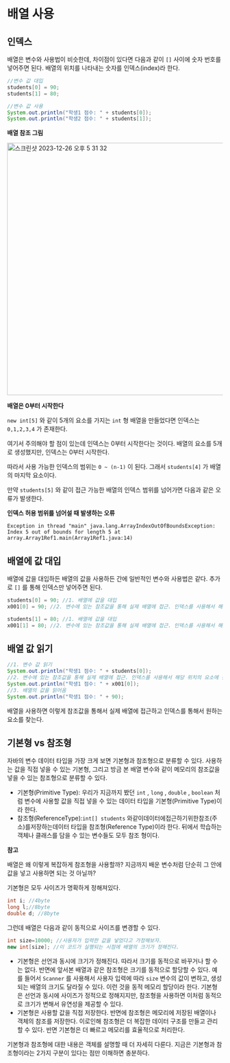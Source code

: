 # 배열 사용 
## 인덱스
배열은 변수와 사용법이 비슷한데, 차이점이 있다면 다음과 같이 `[]` 사이에 숫자 번호를 넣어주면 된다. 배열의 위치를 나타내는 숫자를 인덱스(index)라 한다.

```java
//변수 값 대입
students[0] = 90;
students[1] = 80;

//변수 값 사용
System.out.println("학생1 점수: " + students[0]);
System.out.println("학생2 점수: " + students[1]);
```

**배열 참조 그림**

<img width="588" alt="스크린샷 2023-12-26 오후 5 31 32" src="https://github.com/ajhwan/Java/assets/129160008/d6483a0b-a3bf-4040-a819-af142453cd8f">

**배열은 0부터 시작한다**

`new int[5]` 와 같이 5개의 요소를 가지는 `int` 형 배열을 만들었다면 인덱스는 `0,1,2,3,4` 가 존재한다.

여기서 주의해야 할 점이 있는데 인덱스는 0부터 시작한다는 것이다. 배열의 요소를 5개로 생성했지만, 인덱스는 0부터 시작한다.

따라서 사용 가능한 인덱스의 범위는 `0 ~ (n-1)` 이 된다. 그래서 `students[4]` 가 배열의 마지막 요소이다.

만약 `students[5]` 와 같이 접근 가능한 배열의 인덱스 범위를 넘어가면 다음과 같은 오류가 발생한다.

**인덱스 허용 범위를 넘어설 때 발생하는 오류**
```
Exception in thread "main" java.lang.ArrayIndexOutOfBoundsException: Index 5 out of bounds for length 5 at array.Array1Ref1.main(Array1Ref1.java:14)
```
        
## 배열에 값 대입
배열에 값을 대입하든 배열의 값을 사용하든 간에 일반적인 변수와 사용법은 같다. 추가로 `[]` 를 통해 인덱스만 넣어주면 된다.

```java
students[0] = 90; //1. 배열에 값을 대입
x001[0] = 90; //2. 변수에 있는 참조값을 통해 실제 배열에 접근. 인덱스를 사용해서 해당 위치의 요소에 접근, 값 대입
```

```java
students[1] = 80; //1. 배열에 값을 대입
x001[1] = 80; //2. 변수에 있는 참조값을 통해 실제 배열에 접근. 인덱스를 사용해서 해당 위치의 요소에 접근, 값 대입
```

## 배열 값 읽기
```java
//1. 변수 값 읽기
System.out.println("학생1 점수: " + students[0]);
//2. 변수에 있는 참조값을 통해 실제 배열에 접근. 인덱스를 사용해서 해당 위치의 요소에 접근
System.out.println("학생1 점수: " + x001[0]);
//3. 배열의 값을 읽어옴
System.out.println("학생1 점수: " + 90);
```
배열을 사용하면 이렇게 참조값을 통해서 실제 배열에 접근하고 인덱스를 통해서 원하는 요소를 찾는다.

## 기본형 vs 참조형
자바의 변수 데이터 타입을 가장 크게 보면 기본형과 참조형으로 분류할 수 있다. 사용하는 값을 직접 넣을 수 있는 기본형, 그리고 방금 본 배열 변수와 같이 메모리의 참조값을 넣을 수 있는 참조형으로 분류할 수 있다.
- 기본형(Primitive Type): 우리가 지금까지 봤던 `int` , `long` , `double` , `boolean` 처럼 변수에 사용할 값을 직접 넣을 수 있는 데이터 타입을 기본형(Primitive Type)이라 한다.
- 참조형(ReferenceType):`int[] students` 와같이데이터에접근하기위한참조(주소)를저장하는데이터 타입을 참조형(Reference Type)이라 한다. 뒤에서 학습하는 객체나 클래스를 담을 수 있는 변수들도 모두 참조 형이다.

**참고**

배열은 왜 이렇게 복잡하게 참조형을 사용할까? 지금까지 배운 변수처럼 단순히 그 안에 값을 넣고 사용하면 되는 것 아닐까?

기본형은 모두 사이즈가 명확하게 정해져있다.
```java
int i; //4byte
long l;//8byte
double d; //8byte
```
       
그런데 배열은 다음과 같이 동적으로 사이즈를 변경할 수 있다.
```java
int size=10000; //사용자가 입력한 값을 넣었다고 가정해보자.
new int[size]; //이 코드가 실행되는 시점에 배열의 크기가 정해진다.
 ```
- 기본형은 선언과 동시에 크기가 정해진다. 따라서 크기를 동적으로 바꾸거나 할 수는 없다. 반면에 앞서본 배열과 같은 참조형은 크기를 동적으로 할당할 수 있다. 예를 들어서 `Scanner` 를 사용해서 사용자 입력에 따라 `size` 변수의 값이 변하고, 생성되는 배열의 크기도 달라질 수 있다. 이런 것을 동적 메모리 할당이라 한다. 기본형은 선언과 동시에 사이즈가 정적으로 정해지지만, 참조형을 사용하면 이처럼 동적으로 크기가 변해서 유연성을 제공할 수 있다.
- 기본형은 사용할 값을 직접 저장한다. 반면에 참조형은 메모리에 저장된 배열이나 객체의 참조를 저장한다. 이로인해 참조형은 더 복잡한 데이터 구조를 만들고 관리할 수 있다. 반면 기본형은 더 빠르고 메모리를 효율적으로 처리한다.

기본형과 참조형에 대한 내용은 객체를 설명할 때 더 자세히 다룬다. 지금은 기본형과 참조형이라는 2가지 구분이 있다는 점만 이해하면 충분하다.
